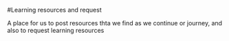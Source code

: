 #Learning resources and request

A place for us to post resources thta we find as we continue or journey, and also to request learning resources 